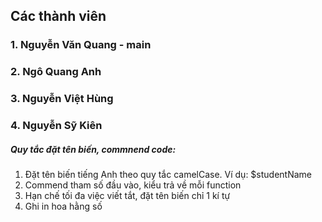 ## Các thành viên
### 1. Nguyễn Văn Quang - main
### 2. Ngô Quang Anh
### 3. Nguyễn Việt Hùng
### 4. Nguyễn Sỹ Kiên

##### Quy tắc đặt tên biến, commnend code:
1. Đặt tên biến tiếng Anh theo quy tắc camelCase. Ví dụ: $studentName
2. Commend tham số đầu vào, kiểu trả về mỗi function
3. Hạn chế tối đa việc viết tắt, đặt tên biến chỉ 1 kí tự
4. Ghi in hoa hằng số
